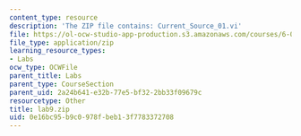 ```yaml
---
content_type: resource
description: 'The ZIP file contains: Current_Source_01.vi'
file: https://ol-ocw-studio-app-production.s3.amazonaws.com/courses/6-071j-introduction-to-electronics-signals-and-measurement-spring-2006/0e16bc95b9c0978fbeb13f7783372708_lab9.zip
file_type: application/zip
learning_resource_types:
- Labs
ocw_type: OCWFile
parent_title: Labs
parent_type: CourseSection
parent_uid: 2a24b641-e32b-77e5-bf32-2bb33f09679c
resourcetype: Other
title: lab9.zip
uid: 0e16bc95-b9c0-978f-beb1-3f7783372708
---
```

